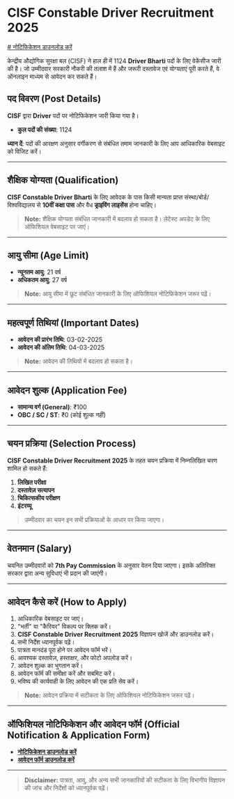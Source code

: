 # CISF Constable Driver Recruitment 2025

[# नोटिफिकेशन डाउनलोड करें](https://indiagigs.in/cisf-constable-driver-recruitment-2025/) 

केन्द्रीय औद्योगिक सुरक्षा बल (CISF) ने हाल ही में 1124 **Driver Bharti** पदों के लिए वेकेंसीज जारी की है। जो उम्मीदवार सरकारी नौकरी की तलाश में हैं और जरूरी दस्तावेज एवं योग्यताएं पूरी करते हैं, वे ऑनलाइन माध्यम से आवेदन कर सकते हैं।  

## पद विवरण (Post Details)


**CISF** द्वारा **Driver** पदों पर नोटिफिकेशन जारी किया गया है।  
- **कुल पदों की संख्या**: 1124  

**ध्यान दें**: पदों की आरक्षण अनुसार वर्गीकरण से संबंधित तमाम जानकारी के लिए आप आधिकारिक वेबसाइट को विजिट करें।  

---

## शैक्षिक योग्यता (Qualification)

**CISF Constable Driver Bharti** के लिए आवेदक के पास किसी मान्यता प्राप्त संस्था/बोर्ड/विश्वविद्यालय से **10वीं कक्षा पास** और वैध **ड्राइविंग लाइसेंस** होना चाहिए।  

> **Note:** शैक्षिक योग्यता संबंधित जानकारी में बदलाव हो सकता है। लेटेस्ट अपडेट के लिए ऑफिशियल वेबसाइट पर जाएं।  

---

## आयु सीमा (Age Limit)

- **न्यूनतम आयु**: 21 वर्ष  
- **अधिकतम आयु**: 27 वर्ष  

> **Note:** आयु सीमा में छूट संबंधित जानकारी के लिए ऑफिशियल नोटिफिकेशन जरूर पढ़ें।  

---

## महत्वपूर्ण तिथियां (Important Dates)

- **आवेदन की प्रारंभ तिथि**: 03-02-2025  
- **आवेदन की अंतिम तिथि**: 04-03-2025  

> **Note:** आवेदन की तिथियों में बदलाव हो सकता है।  

---

## आवेदन शुल्क (Application Fee)

- **सामान्य वर्ग (General)**: ₹100  
- **OBC / SC / ST**: ₹0 (कोई शुल्क नहीं)  

---

## चयन प्रक्रिया (Selection Process)

**CISF Constable Driver Recruitment 2025** के तहत चयन प्रक्रिया में निम्नलिखित चरण शामिल हो सकते हैं:  
1. **लिखित परीक्षा**  
2. **दस्तावेज़ सत्यापन**  
3. **चिकित्सकीय परीक्षण**  
4. **इंटरव्यू**  

> उम्मीदवार का चयन इन सभी प्रक्रियाओं के आधार पर किया जाएगा।  

---

## वेतनमान (Salary)

चयनित उम्मीदवारों को **7th Pay Commission** के अनुसार वेतन दिया जाएगा। इसके अतिरिक्त सरकार द्वारा अन्य सुविधाएं भी प्रदान की जाएंगी।  

---

## आवेदन कैसे करें (How to Apply)

1. आधिकारिक वेबसाइट पर जाएं।  
2. "भर्ती" या "कैरियर" विकल्प पर क्लिक करें।  
3. **CISF Constable Driver Recruitment 2025** विज्ञापन खोजें और डाउनलोड करें।  
4. सभी निर्देश ध्यानपूर्वक पढ़ें।  
5. पात्रता मानदंड पूरा होने पर आवेदन फॉर्म भरें।  
6. आवश्यक दस्तावेज़, हस्ताक्षर, और फोटो अपलोड करें।  
7. आवेदन शुल्क का भुगतान करें।  
8. आवेदन फॉर्म की समीक्षा करें और सबमिट करें।  
9. भविष्य की कार्यवाही के लिए आवेदन की एक प्रति सेव करें।  

> **Note:** आवेदन प्रक्रिया में सटीकता के लिए ऑफिशियल नोटिफिकेशन जरूर पढ़ें।  

---

## ऑफिशियल नोटिफिकेशन और आवेदन फॉर्म (Official Notification & Application Form)

- [**नोटिफिकेशन डाउनलोड करें**](https://indiagigs.in/cisf-constable-driver-recruitment-2025/)  
- [**आवेदन फॉर्म डाउनलोड करें**](https://indiagigs.in/cisf-constable-driver-recruitment-2025/)  

---

> **Disclaimer:** पात्रता, आयु, और अन्य सभी जानकारियों की सटीकता के लिए विभागीय विज्ञापन की जांच और निर्देशों को ध्यानपूर्वक पढ़ें।  
